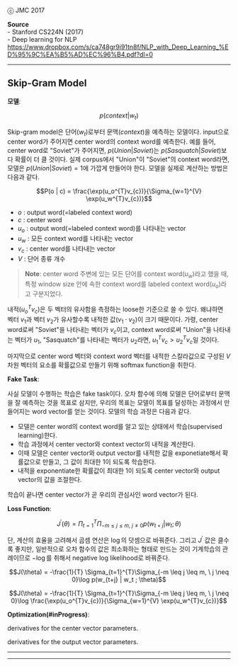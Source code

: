 
ⓒ JMC 2017

**Source**  
\- Stanford CS224N (2017)  
\- Deep learning for NLP https://www.dropbox.com/s/ca748gr9i91tn8f/NLP_with_Deep_Learning_%ED%95%9C%EA%B5%AD%EC%96%B4.pdf?dl=0

---

## Skip-Gram Model

**모델**:

$$p(context | w_{t})$$

Skip-gram model은 단어($w_{t}$)로부터 문맥($context$)을 예측하는 모델이다.
input으로 center word가 주어지면 center word의 context word를 예측한다.
예를 들어, center word로 "Soviet"가 주어지면, $p(Union|Soviet)$는 $p(Sasquatch|Soviet)$보다 확률이 더 클 것이다.
실제 corpus에서 "Union"이 "Soviet"의 context word라면, 모델은 $p(Union|Soviet)=1$에 가깝게 만들어야 한다.
모델을 실제로 계산하는 방법은 다음과 같다.  

$$P(o | c) = \frac{\exp(u_o^{T}v_{c})}{\Sigma_{w=1}^{V} \exp(u_w^{T}v_{c})}$$

+ $o$ : output word(=labeled context word)
+ $c$ : center word
+ $u_o$ : output word(=labeled context word)를 나타내는 vector
+ $u_w$ : 모든 context word를 나타내는 vector
+ $v_c$ : center word를 나타내는 vector
+ $V$ : 단어 종류 개수

> **Note**: center word 주변에 있는 모든 단어를 context word($u_w$)라고 했을 때, 특정 window size 안에 속한 context word를 labeled context word($u_o$)라고 구분지었다.

내적($u_o^{T}v_{c}$)은 두 벡터의 유사함을 측정하는 loose한 기준으로 쓸 수 있다.
왜냐하면 벡터 $v_1$과 벡터 $v_2$가 유사할수록 내적한 값($v_{1} \cdot v_{2}$)이 크기 때문이다.
가령, center word로써 "Soviet"을 나타내는 벡터가 $v_{c}$이고, context word로써 "Union"을 나타내는 벡터가 $u_1$, "Sasquatch"를 나타내는 벡터가 $u_2$라면, $u_1^{T}v_{c} > u_2^{T}v_c$일 것이다.

마지막으로 center word 벡터와 context word 벡터를 내적한 스칼라값으로 구성된 $V$차원 벡터의 요소를 확률값으로 만들기 위해 softmax function을 취한다.

**Fake Task**:

사실 모델이 수행하는 학습은 fake task이다.
오차 함수에 의해 모델은 단어로부터 문맥을 잘 예측하는 것을 목표로 삼지만, 우리의 목표는 모델이 목표를 달성하는 과정에서 만들어지는 word vector를 얻는 것이다.
모델의 학습 과정은 다음과 같다.

+ 모델은 center word의 context word를 알고 있는 상태에서 학습(supervised learning)한다.
+ 학습 과정에서 center vector와 context vector의 내적을 계산한다.
+ 이때 모델은 center vector와 output vector를 내적한 값을 exponetiate해서 확률값으로 만들고, 그 값이 최대한 1이 되도록 학습한다.
+ 내적을 exponentiate한 확률값이 최대한 1이 되도록 center vector와 output vector의 값을 조절한다.

학습이 끝나면 center vector가 곧 우리의 관심사인 word vector가 된다.

**Loss Function**:

$$J^{\prime} (\theta) = \Pi_{t=1}^{T}\Pi_{-m \leq j \leq m, \ j \neq 0}p(w_{t+j} | w_t ; \theta)$$

단, 계산의 효율을 고려해서 곱셈 연산은 $\log$의 덧셈으로 바꿔준다.
그리고 $J^{\prime}$ 값은 클수록 좋지만, 일반적으로 오차 함수의 값은 최소화하는 형태로 만드는 것이 기계학습의 관례이므로 $-\log$를 취해서 negative log likelihood로 바꿔준다.

$$J(\theta) = -\frac{1}{T} \Sigma_{t=1}^{T}\Sigma_{-m \leq j \leq m, \ j \neq 0}\log p(w_{t+j} | w_t ; \theta)$$

$$J(\theta) = -\frac{1}{T} \Sigma_{t=1}^{T}\Sigma_{-m \leq j \leq m, \ j \neq 0}\log \frac{\exp(u_o^{T}v_{c})}{\Sigma_{w=1}^{V} \exp(u_w^{T}v_{c})}$$

**Optimization(#inProgress)**:

derivatives for the center vector parameters.

derivatives for the output vector parameters.

---


---
